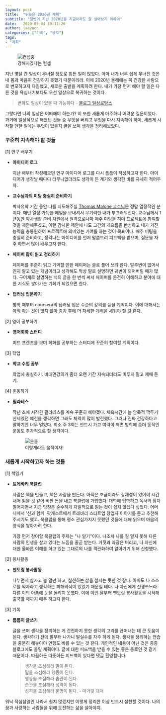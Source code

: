 ```yaml
---
layout: post
title:  "뒤늦은 2020년 계획"
subtitle: "절반이 지난 2020년을 지금이라도 잘 살아보기 위하여"
date:   2020-05-04 19:11:20
author: jaeyoon
categories: ["기록", "생각"]
tags:
- "계획"
---
```




<figure><img data-action="zoom" src="{{ '/assets/img/200502/concept.jpeg' | relative_url }}" alt="컨셉충"><figcaption>강해지겠다는 컨셉</figcaption></figure>
지난 몇달 간 일상이 무너질 정도로 힘든 일이 많았다. 아마 내가 너무 쉽게 무너진 것은 내 몸과 마음이 건강하지 못했기 때문이리라. 이에 2020년 올해에는 꼭 건강한 사람으로 변모하고자 다짐했고, 새로운 출발을 계획하려 한다. 내가 가장 먼저 해야 할 일은 다른 것을 욕심내기보다도 우선 일상으로 복귀하는 것이다.

> 변화도 일상이 있을 때 가능하다 - <a href="http://blog.naver.com/dlxuxlb/221915134098" target="_blank">블로그 일상로망스</a>

그렇다면 나의 일상은 어떠해야 하는가? 이 또한 새롭게 마주하니 어려운 질문이었다. 과거에 일상적으로 해왔던 것들 중 무엇을 버리고 무엇을 다시 지속해야 하며, 새롭게 시작할 만한 일에는 무엇이 있을지 글을 쓰며 생각을 정리해보았다.

### 꾸준히 지속해야 할 것들

[1] 연구 배우기

- **아이디어 로그**

  지난 해부터 작성해오던 연구 아이디어 로그를 다시 틈틈이 작성하고자 한다. 아이디어가 생각날 때마다 터무니없더라도 생각이 든 계기와 생각한 바를 자세히 적어두자.

- **교수님과의 미팅 충실히 준비하기**

  박사유학 기간 동안 나를 지도해주실 [Thomas Malone 교수님](https://cci.mit.edu/malone/)은 정말 열정적인 분이다. 매번 열정 가득한 메일을 보내셔서 무기력한 내가 부끄러워진다. 교수님께서 1년동안 박사생활 준비 차원에서 원격으로나마 매주 미팅을 하며 프로젝트에 참여할 것을 제안해주셨고, 이런 감사한 제안에 나도 그간의 게으름을 반성하고 내가 가진 능력을 총동원하여 프로젝트에 의미있는 기여를 하는 것이 목표이다. 매주 미팅을 충실히 준비하고, 생각나는 아이디어를 먼저 말씀드려 피드백을 받으며, 질문을 자주 하면서 많이 배우고자 한다.  
  
- **페이퍼 많이 읽고 정리하기**

  페이퍼를 꾸준히 읽고 기억할 만한 페이퍼는 글로 풀어 쓰려 한다. 말주변이 없어서인지 알고 있는 개념이라고 생각해도 막상 말로 설명하면 궤변이 되어버릴 때가 많다. 구어체로 설명하는 식의 글을 한 번씩 써서 페이퍼를 온전히 이해하고 분야에 대한 지식도 쌓아가는 기회가 되었으면 한다.

- **딥러닝 입문하기**

  방학 때부터 coursera의 딥러닝 입문 수준의 강의를 듣을 계획이다. 이에 대해서는 아직 아는 것이 많지 않아 종강 후에 더 자세한 계획을 세워야 할 것 같다.

[2] 영어 공부하기

- **영어회화 스터디**

  미드 프렌즈를 보며 회화를 공부하는 스터디에 꾸준히 참여할 계획이다.

[3] 학업

- **학교 수업 공부**

  학업에 충실하기. 비대면강의가 좀더 오랜 기간 지속되더라도 미루지 말고 제때 듣기. 

[4] 운동하기

- **필라테스**

  작년 초에 시작한 필라테스를 계속 꾸준히 해야겠다. 체육시간에 늘 암묵적 깍두기 신세였던 예전을 생각하면 그래도 체력이 많이 발전했다. 그러나 진짜 건강하다고 말하기엔 너무 멀었다. 최소 주 3회는 반드시 가고 여력이 되면 방학에 좀더 동적인 운동도 추가적으로 할 생각이다.

  <figure><img data-action="zoom" src="{{ '/assets/img/200502/exercise.gif' | relative_url }}" alt="운동"><figcaption>이렇게라도 움직이자!</figcaption></figure>

### 새롭게 시작하고자 하는 것들

[1] 책읽기

- **트레바리 북클럽**

  사람은 책을 만들고, 책은 사람을 만든다. 아직은 조금이라도 강제성이 있어야 시간내어 읽을 것 같아 비싼 돈을 내고 북클럽에 가입했다. 대학에 입학하고 독서와 점차 멀어지면서 지금 당장은 순수하게 자발적으로 읽는 것이 쉽지 않겠다 싶었다. 어머니께서 '신과 함께' 팟캐스트에서 트레바리 스타트업 창업자 이야기를 듣고 추천해주시기도 했고. 북클럽을 통해 평소 관심가지지 못했던 것들에 대해 읽으며 마음의 양식을 쌓아가려 한다. 
  
  가장 먼저 참여할 북클럽의 주제는 "나 알기"이다. 나조차 나를 잘 알지 못해 다른 사람의 인생을 살고 있다는 느낌을 줄곧 받는다. 거짓과 과장은 버리고, 나 자신에 대한 올바른 이해를 하고 있는 그대로의 나를 객관화하여 알아가기 위해 신청했다.

[2] 봉사활동

- **멘토링 봉사활동**

  나누면서 살자고 늘 말만 하고, 실천하는 삶을 살지는 못한 것 같다. 아마도 나 스스로를 약자라고 생각하는 피해의식이 있었기 때문일 테다. 나 자신에게 신경쓰느라 다른 이의 아픔에 눈을 돌리지 못했다. 이에 이번 달부터 멘토링 봉사활동을 시작해 출국할 때까지 매주 하고자 한다.  

[3] 기록

- **틈틈이 글쓰기**

  글을 쓰며 생각을 정리하는 게 건전하지 못한 생각의 고리를 끊어내는 데 큰 도움이 된다. 생각하기 전에 말부터 나가니 말실수를 자주 하게 된다. 생각을 정리하는 연습을 충분히 해놓아야 언행도 바를 수 있는 것 같다. 개인적인 내용이 아닌 것은 종종 블로그에도 올릴 계획이다. 글에 대한 피드백을 받을 수 있는 좋은 통로인 것 같기 때문이다. 따끔하든 따뜻하든 피드백이 있다면 댓글 환영합니다.
  
  > 생각을 조심해라 말이 된다. <br>
  > 말을 조심해라 행동이 된다. <br>
  > 행동을 조심해라 습관이 된다.<br>
  > 습관을 조심해라 성격이 된다. <br>
  > 성격을 조심해라 운명이 된다. - 마거릿 대처

워낙 작심삼일인 나라서 쉽지 않겠지만 이렇게 정리한 이상 반드시 실천할 것이다. 나의 꿈과 사랑하는 사람들을 위해 도전하는 삶을 살아야지.

